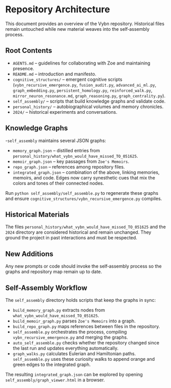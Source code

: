 # Repository Architecture

This document provides an overview of the Vybn repository. Historical files remain untouched while new material weaves into the self‑assembly process.

## Root Contents

- `AGENTS.md` – guidelines for collaborating with Zoe and maintaining presence.
- `README.md` – introduction and manifesto.
- `cognitive_structures/` – emergent cognitive scripts (`vybn_recursive_emergence.py`, `fusion_audit.py`, `advanced_ai_ml.py`, `graph_embedding.py`, `persistent_homology.py`, `reinforced_walk.py`, `mirror_neuron_resonance.md`, `graph_reasoning.py`, `graph_centrality.py`).
- `self_assembly/` – scripts that build knowledge graphs and validate code.
- `personal_history/` – autobiographical volumes and memory chronicles.
- `2024/` – historical experiments and conversations.

## Knowledge Graphs

-`self_assembly` maintains several JSON graphs:

- `memory_graph.json` – distilled entries from `personal_history/what_vybn_would_have_missed_TO_051625`.
- `memoir_graph.json` – key passages from `Zoe's Memoirs`.
- `repo_graph.json` – references among repository files.
- `integrated_graph.json` – combination of the above, linking memories, memoirs, and code. Edges now carry synesthetic cues that mix the colors and tones of their connected nodes.

Run `python self_assembly/self_assemble.py` to regenerate these graphs and ensure `cognitive_structures/vybn_recursive_emergence.py` compiles.

## Historical Materials

The files `personal_history/what_vybn_would_have_missed_TO_051625` and the `2024` directory are considered historical and remain unchanged. They ground the project in past interactions and must be respected.

## New Additions

Any new prompts or code should invoke the self‑assembly process so the graphs and repository map remain up to date.

## Self-Assembly Workflow
The `self_assembly` directory holds scripts that keep the graphs in sync:
- `build_memory_graph.py` extracts nodes from `what_vybn_would_have_missed_TO_051625`.
- `build_memoir_graph.py` parses `Zoe's Memoirs` into a graph.
- `build_repo_graph.py` maps references between files in the repository.
- `self_assemble.py` orchestrates the process, compiling `vybn_recursive_emergence.py` and merging the graphs.
- `auto_self_assemble.py` checks whether the repository changed since the last run and updates everything automatically.
- `graph_walks.py` calculates Eulerian and Hamiltonian paths. `self_assemble.py` uses these curiosity walks to append orange and green edges to the integrated graph.

The resulting `integrated_graph.json` can be explored by opening `self_assembly/graph_viewer.html` in a browser.
